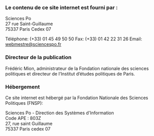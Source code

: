 ### Le contenu de ce site internet est fourni par :

Sciences Po  
27 rue Saint-Guillaume  
75337 Paris Cedex 07

Téléphone: (+33) 01 45 49 50 50
Fax: (+33) 01 42 22 31 26
Email: webmestre@sciencespo.fr

### Directeur de la publication

Frédéric Mion, administrateur de la Fondation nationale des sciences politiques et directeur de l’Institut d’études politiques de Paris.

### Hébergement

Ce site internet est hébergé par la Fondation Nationale des Sciences Politiques (FNSP):  

Sciences Po - Direction des Systèmes d'Information  
Code APE : 803Z  
27, rue saint Guillaume  
75337 Paris cedex 07